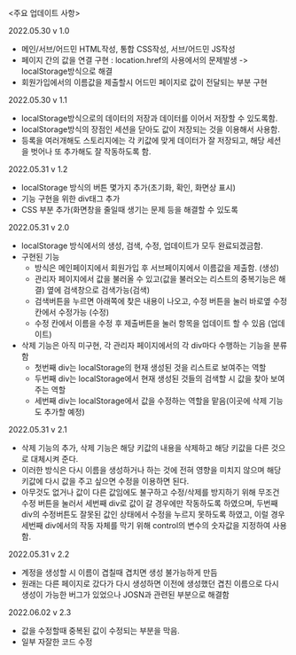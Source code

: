 <주요 업데이트 사항>

2022.05.30
v 1.0
- 메인/서브/어드민 HTML작성, 통합 CSS작성, 서브/어드민 JS작성
- 페이지 간의 값을 연결 구현 : location.href의 사용에서의 문제발생 -> localStorage방식으로 해결
- 회원가입에서의 이름값을 제출할시 어드민 페이지로 값이 전달되는 부분 구현

2022.05.30
v 1.1
- localStorage방식으로의 데이터의 저장과 데이터를 이어서 저장할 수 있도록함.
- localStorage방식의 장점인 세션을 닫아도 값이 저장되는 것을 이용해서 사용함.
- 등록을 여러개해도 스토리지에는 각 키값에 맞게 데이터가 잘 저장되고, 해당 세션을 벗어나 또 추가해도 잘 작동하도록 함.

2022.05.31
v 1.2
- localStorage 방식의 버튼 몇가지 추가(초기화, 확인, 화면상 표시)
- 기능 구현을 위한 div태그 추가
- CSS 부분 추가(화면창을 줄일때 생기는 문제 등을 해결할 수 있도록

2022.05.31
v 2.0
- localStorage 방식에서의 생성, 검색, 수정, 업데이트가 모두 완료되겠금함.
- 구현된 기능
	- 방식은 메인페이지에서 회원가입 후 서브페이지에서 이름값을 제출함. (생성)
	- 관리자 페이지에서 값을 불러올 수 있고(값을 불러오는 리스트의 중복기능은 해결) 옆에 검색창으로 검색가능(검색)
	- 검색버튼을 누르면 아래쪽에 찾은 내용이 나오고, 수정 버튼을 눌러 바로옆 수정 칸에서 수정가능 (수정)
	- 수정 칸에서 이름을 수정 후 제출버튼을 눌러 항목을 업데이트 할 수 있음 (업데이트)
- 삭제 기능은 아직 미구현, 각 관리자 페이지에서의 각 div마다 수행하는 기능을 분류함
	- 첫번째 div는 localStorage의 현재 생성된 것을 리스트로 보여주는 역할
	- 두번째 div는 localStorage에서 현재 생성된 것들의 검색할 시 값을 찾아 보여주는 역할
	- 세번째 div는 localStorage에서 값을 수정하는 역할을 맡음(이곳에 삭제 기능도 추가할 예정)
	
2022.05.31
v 2.1
- 삭제 기능의 추가, 삭제 기능은 해당 키값의 내용을 삭제하고 해당 키값을 다른 것으로 대체시켜 준다.
- 이러한 방식은 다시 이름을 생성하거나 하는 것에 전혀 영향을 미치지 않으며 해당 키값에 다시 값을 주고 싶으면 수정을 이용하면 된다.
- 아무것도 없거나 값이 다른 값임에도 불구하고 수정/삭제를 방지하기 위해 무조건 수정 버튼을 눌러서 세번째 div로 값이 갈 경우에만 작동하도록 하였으며, 두번째 div의 수정버튼도 잘못된 값인 상태에서 수정을 누르지 못하도록 하였고, 이럴 경우 세번째 div에서의 작동 자체를 막기 위해 control의 변수의 숫자값을 지정하여 사용함.

2022.05.31
v 2.2
- 계정을 생성할 시 이름이 겹칠때 겹치면 생성 불가능하게 만듬
- 원래는 다른 페이지로 갔다가 다시 생성하면 이전에 생성했던 겹친 이름으로 다시 생성이 가능한 버그가 있었으나 JOSN과 관련된 부분으로 해결함

2022.06.02
v 2.3
- 값을 수정할때 중복된 값이 수정되는 부분을 막음.
- 일부 자잘한 코드 수정